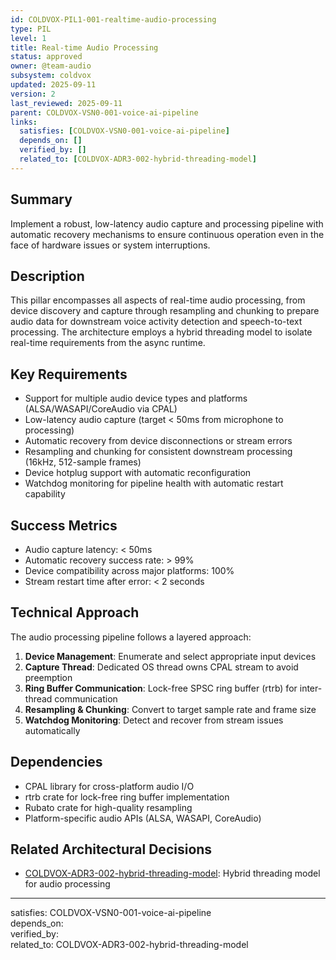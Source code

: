 ```yaml
---
id: COLDVOX-PIL1-001-realtime-audio-processing
type: PIL
level: 1
title: Real-time Audio Processing
status: approved
owner: @team-audio
subsystem: coldvox
updated: 2025-09-11
version: 2
last_reviewed: 2025-09-11
parent: COLDVOX-VSN0-001-voice-ai-pipeline
links:
  satisfies: [COLDVOX-VSN0-001-voice-ai-pipeline]
  depends_on: []
  verified_by: []
  related_to: [COLDVOX-ADR3-002-hybrid-threading-model]
---
```


## Summary
Implement a robust, low-latency audio capture and processing pipeline with automatic recovery mechanisms to ensure continuous operation even in the face of hardware issues or system interruptions.

## Description
This pillar encompasses all aspects of real-time audio processing, from device discovery and capture through resampling and chunking to prepare audio data for downstream voice activity detection and speech-to-text processing. The architecture employs a hybrid threading model to isolate real-time requirements from the async runtime.

## Key Requirements
- Support for multiple audio device types and platforms (ALSA/WASAPI/CoreAudio via CPAL)
- Low-latency audio capture (target < 50ms from microphone to processing)
- Automatic recovery from device disconnections or stream errors
- Resampling and chunking for consistent downstream processing (16kHz, 512-sample frames)
- Device hotplug support with automatic reconfiguration
- Watchdog monitoring for pipeline health with automatic restart capability

## Success Metrics
- Audio capture latency: < 50ms
- Automatic recovery success rate: > 99%
- Device compatibility across major platforms: 100%
- Stream restart time after error: < 2 seconds

## Technical Approach
The audio processing pipeline follows a layered approach:
1. **Device Management**: Enumerate and select appropriate input devices
2. **Capture Thread**: Dedicated OS thread owns CPAL stream to avoid preemption
3. **Ring Buffer Communication**: Lock-free SPSC ring buffer (rtrb) for inter-thread communication
4. **Resampling & Chunking**: Convert to target sample rate and frame size
5. **Watchdog Monitoring**: Detect and recover from stream issues automatically

## Dependencies
- CPAL library for cross-platform audio I/O
- rtrb crate for lock-free ring buffer implementation
- Rubato crate for high-quality resampling
- Platform-specific audio APIs (ALSA, WASAPI, CoreAudio)

## Related Architectural Decisions
- [COLDVOX-ADR3-002-hybrid-threading-model](../../ADR3/COLDVOX-ADR3-002-hybrid-threading-model.md): Hybrid threading model for audio processing

---
satisfies: COLDVOX-VSN0-001-voice-ai-pipeline  
depends_on:  
verified_by:  
related_to: COLDVOX-ADR3-002-hybrid-threading-model